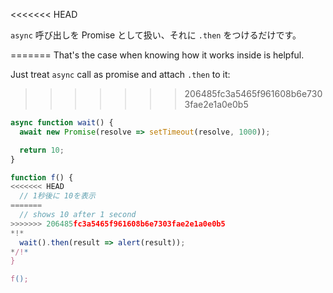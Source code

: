 
<<<<<<< HEAD

`async` 呼び出しを Promise として扱い、それに `.then` をつけるだけです。

=======
That's the case when knowing how it works inside is helpful.

Just treat `async` call as promise and attach `.then` to it:
>>>>>>> 206485fc3a5465f961608b6e7303fae2e1a0e0b5
```js run
async function wait() {
  await new Promise(resolve => setTimeout(resolve, 1000));

  return 10;
}

function f() {
<<<<<<< HEAD
  // 1秒後に 10を表示
=======
  // shows 10 after 1 second
>>>>>>> 206485fc3a5465f961608b6e7303fae2e1a0e0b5
*!*
  wait().then(result => alert(result));
*/!*
}

f();
```
